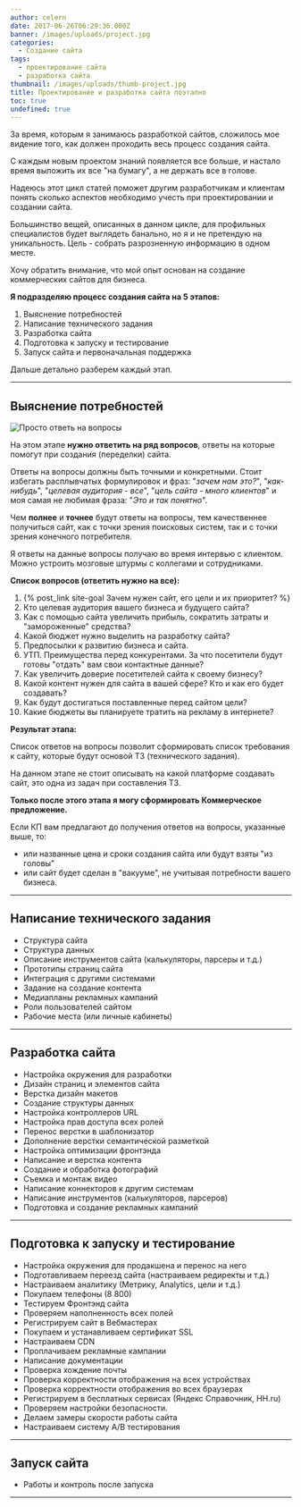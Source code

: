 ```yaml
---
author: celern
date: 2017-06-26T06:29:36.000Z
banner: /images/uploads/project.jpg
categories:
  - Создание сайта
tags:
  - проектирование сайта
  - разработка сайта
thumbnail: /images/uploads/thumb-project.jpg
title: Проектирование и разработка сайта поэтапно
toc: true
undefined: true
---
```


За время, которым я занимаюсь разработкой сайтов, сложилось мое видение того, как должен проходить весь процесс создания сайта. 

С каждым новым проектом знаний появляется все больше, и настало время выложить их все  "на бумагу", а не держать все в голове.
<!-- more -->
Надеюсь этот цикл статей поможет другим разработчикам и клиентам понять сколько аспектов необходимо учесть при проектировании и создании сайта.

Большинство вещей, описанных в данном цикле, для профильных специалистов будет выглядеть банально, но я и не претендую на уникальность. Цель - собрать разрозненную информацию в одном месте.

Хочу обратить внимание, что мой опыт основан на создание коммерческих сайтов для бизнеса. 

**Я подразделяю процесс создания сайта на 5 этапов:**

1. Выяснение потребностей
2. Написание технического задания
3. Разработка сайта
4. Подготовка к запуску и тестирование
5. Запуск сайта и первоначальная поддержка

Дальше детально разберем каждый этап.


***
## Выяснение потребностей

![Просто ответь на вопросы](/images/uploads/qa.jpg)


На этом этапе **нужно ответить на ряд вопросов**, ответы на которые помогут при создания (переделки) сайта. 

Ответы на вопросы должны быть точными и конкретными. Стоит избегать расплывчатых формулировок и фраз: "*зачем нам это?*", "*как-нибудь*", "*целевая аудитория - все*", "*цель сайта - много клиентов*" и моя самая не любимая фраза: "*Это и так понятно*".

Чем **полнее** и **точнее** будут ответы на вопросы, тем качественнее получиться сайт, как с точки зрения поисковых систем, так и с точки зрения конечного потребителя.

Я ответы на данные вопросы получаю во время интервью с клиентом. Можно устроить мозговые штурмы с коллегами и сотрудниками. 



**Список вопросов (ответить нужно на все):**
1. {% post_link site-goal Зачем нужен сайт, его цели и их приоритет? %}
2. Кто целевая аудитория вашего бизнеса и будущего сайта?
3. Как с помощью сайта увеличить прибыль, сократить затраты и "замороженные" средства?
4. Какой бюджет нужно выделить на разработку сайта?
5. Предпосылки к развитию бизнеса и сайта.
6. УТП. Преимущества перед конкурентами. За что посетители будут готовы "отдать" вам свои контактные данные?
7. Как увеличить доверие посетителей сайта к своему бизнесу?
8. Какой контент нужен для сайта в вашей сфере? Кто и как его будет создавать? 
9. Как будут достигаться поставленные перед сайтом цели?
10. Какие бюджеты вы планируете тратить на рекламу в интернете?

**Результат этапа:**

Список ответов на вопросы позволит сформировать список требования к сайту, которые будут основой ТЗ (технического задания).

На данном этапе не стоит описывать на какой платформе создавать сайт, это одна из задач при составления ТЗ. 

**Только после этого этапа я могу сформировать Коммерческое предложение.**

Если КП вам предлагают до получения ответов на вопросы, указанные выше, то:
* или названные цена и сроки создания сайта или будут взяты "из головы"
* или сайт будет сделан в "вакууме", не учитывая потребности вашего бизнеса.

***
## Написание технического задания



* Структура сайта
* Структура данных
* Описание инструментов сайта (калькуляторы, парсеры и т.д.)
* Прототипы страниц сайта 
* Интеграция с другими системами
* Задание на создание контента
* Медиапланы рекламных кампаний
* Роли пользователей сайтом
* Рабочие места (или личные кабинеты)

***
## Разработка сайта

* Настройка окружения для разработки
* Дизайн страниц и элементов сайта
* Верстка дизайн макетов
* Создание структуры данных
* Настройка контроллеров URL
* Настройка прав доступа всех ролей
* Перенос верстки в шаблонизатор
* Дополнение верстки семантической разметкой
* Настройка оптимизации фронтэнда
* Написание и верстка контента
* Создание и обработка фотографий
* Съемка и монтаж видео
* Написание коннекторов к другим системам
* Написание инструментов (калькуляторов, парсеров)
* Подготовка и создание рекламных кампаний

***
## Подготовка к запуску и тестирование

* Настройка окружения для продакшена и перенос на него
* Подготавливаем переезд сайта (настраиваем редиректы и т.д.)
* Настраиваем аналитику (Метрику, Analytics, цели и т.д.)
* Покупаем телефоны (8 800)
* Тестируем Фронтэнд сайта
* Проверяем наполненность всех полей
* Регистрируем сайт в Вебмастерах
* Покупаем и устанавливаем сертификат SSL
* Настраиваем CDN
* Проплачиваем рекламные кампании
* Написание документации
* Проверка хождение почты
* Проверка корректности отображения на всех устройствах
* Проверка корректности отображения во всех браузерах
* Регистрируем в бесплатных сервисах (Яндекс Справочник, HH.ru)
* Проверяем настройки безопасности.
* Делаем замеры скорости работы сайта
* Настраиваем систему A/B тестирования

***
## Запуск сайта

* Работы и контроль после запуска
***

